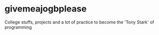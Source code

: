 # givemeajogbplease
College stuffs, projects and a lot of practice to become the 'Tony Stark' of programming
